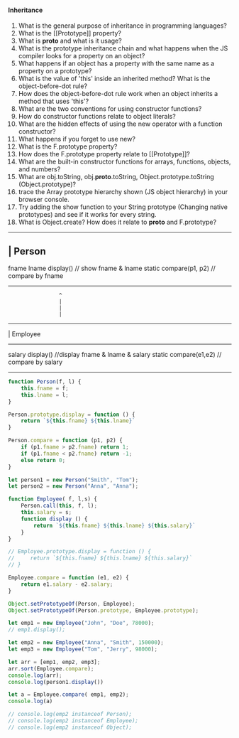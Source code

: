 #### Inheritance

1. What is the general purpose of inheritance in programming languages?
2. What is the [[Prototype]] property?
3.  What is __proto__ and what is it usage?
4. What is the prototype inheritance chain and what happens when the JS compiler looks for a property on an object?
5.  What happens if an object has a property with the same name as a property on a prototype?
6.  What is the value of 'this' inside an inherited method?  What is the object-before-dot rule?
7.  How does the object-before-dot rule work when an object inherits a method that uses 'this'?
8.  What are the two conventions for using constructor functions?
9.  How do constructor functions relate to object literals?
10.  What are the hidden effects of using the new operator with a function constructor?
11. What happens if you forget to use new?
12.  What is the F.prototype property?
13.  How does the F.prototype property relate to [[Prototype]]?
14.  What are the built-in constructor functions for arrays, functions, objects, and numbers?
15.  What are obj.toString,  obj.__proto__.toString, Object.prototype.toString (Object.prototype)?
16.  trace the Array prototype hierarchy shown (JS object hierarchy) in your browser console.
17.  Try adding the show function to your String prototype (Changing native prototypes) and see if it works for every string.
18.  What is Object.create?  How does it relate to __proto__ and F.prototype?


____________________________________________
|   Person
--------------------------------------------
fname
lname
display() // show fname & lname
static compare(p1, p2) // compare by fname
___________________________________________

                    ^
                    |
                    |
                    |

___________________________________________
|   Employee
___________________________________________
salary
display() //display fname & lname & salary
static compare(e1,e2) // compare by salary
___________________________________________

```js
function Person(f, l) {
    this.fname = f;
    this.lname = l;
}

Person.prototype.display = function () {
    return `${this.fname} ${this.lname}`
}

Person.compare = function (p1, p2) {
    if (p1.fname > p2.fname) return 1;
    if (p1.fname < p2.fname) return -1;
    else return 0;
}

let person1 = new Person("Smith", "Tom");
let person2 = new Person("Anna", "Anna");

function Employee( f, l,s) {
    Person.call(this, f, l);
    this.salary = s;
    function display () {
        return `${this.fname} ${this.lname} ${this.salary}`
    }
}

// Employee.prototype.display = function () {
//     return `${this.fname} ${this.lname} ${this.salary}`
// }

Employee.compare = function (e1, e2) {
    return e1.salary - e2.salary;
}

Object.setPrototypeOf(Person, Employee);
Object.setPrototypeOf(Person.prototype, Employee.prototype);

let emp1 = new Employee("John", "Doe", 78000);
// emp1.display();

let emp2 = new Employee("Anna", "Smith", 150000);
let emp3 = new Employee("Tom", "Jerry", 98000);

let arr = [emp1, emp2, emp3];
arr.sort(Employee.compare);
console.log(arr);
console.log(person1.display())

let a = Employee.compare( emp1, emp2);
console.log(a)

// console.log(emp2 instanceof Person);
// console.log(emp2 instanceof Employee);
// console.log(emp2 instanceof Object);
```


